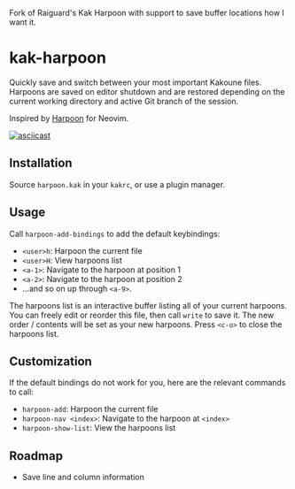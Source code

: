 Fork of Raiguard's Kak Harpoon with support to save buffer locations how I want it.

# kak-harpoon

Quickly save and switch between your most important Kakoune files. Harpoons are
saved on editor shutdown and are restored depending on the current working
directory and active Git branch of the session.

Inspired by [Harpoon](https://github.com/ThePrimeagen/harpoon) for Neovim.

[![asciicast](https://asciinema.org/a/MH4yLhuW5y4ryWQRxz7VZxD4Q.svg)](https://asciinema.org/a/MH4yLhuW5y4ryWQRxz7VZxD4Q)

## Installation

Source `harpoon.kak` in your `kakrc`, or use a plugin manager.

## Usage

Call `harpoon-add-bindings` to add the default keybindings:

- `<user>h`: Harpoon the current file
- `<user>H`: View harpoons list
- `<a-1>`: Navigate to the harpoon at position 1
- `<a-2>`: Navigate to the harpoon at position 2
- ...and so on up through `<a-9>`.

The harpoons list is an interactive buffer listing all of your current
harpoons. You can freely edit or reorder this file, then call `write` to save
it. The new order / contents will be set as your new harpoons. Press `<c-o>` to
close the harpoons list.

## Customization

If the default bindings do not work for you, here are the relevant commands to call:

- `harpoon-add`: Harpoon the current file
- `harpoon-nav <index>`: Navigate to the harpoon at `<index>`
- `harpoon-show-list`: View the harpoons list

## Roadmap

- Save line and column information
